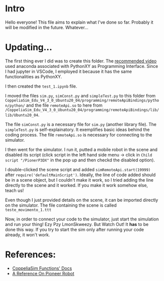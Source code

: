 # Intro
Hello everyone! This file aims to explain what I've done so far. Probably it will be modified in the future. Whatever...

# Updating...
The first thing ever I did was to create this folder. The [recommended video](https://youtu.be/SQont-mTnfM) used anaconda associated with PythonXY as Programming Interface. Since I had jupyter in VSCode, I employed it because it has the same functionalities as PythonXY.

I then created the `test_1.ipynb` file. 

I moved the files `sim.py`, `simConst.py` and `simpleTest.py` to this folder from `CoppeliaSim_Edu_V4_3_0_Ubuntu20_04/programming/remoteApiBindings/python/python/` and the file `remoteApi.so` to here from `/CoppeliaSim_Edu_V4_3_0_Ubuntu20_04/programming/remoteApiBindings/lib/lib/Ubuntu20_04`. 

The file `simConst.py` is a necessary file for `sim.py` (another library file). The `simpleTest.py` is self-explainatory. It exemplifies basic ideas behind the coding process. The file `remoteApi.so` is necessary for connecting to the simulator.

I then went for the simulator. I run it, putted a mobile robot in the scene and disabled its script (click script in the left hand side menu -> click in `Child script "/PionerP3DX"` in the pop up and then checkd the disabled option).

I double-clicked the scene script and added `simRemoteApi.start(19999)` after `require('defaultMainScript')`. Ideally, the line of code added should be in a scene object, but I couldn't make it work, so I tried adding the line directly to the scene and it worked. If you make it work somehow else, teach us!

Even though I just provided details on the scene, it can be imported directly on the simulator. The file containing the scene is called `teste_movimento_1.ttt`

Now, in order to connect your code to the simulator, just start the simulation and run your thing! Ezy Pzy LmonSkweezy. But Watch Out! It **has** to be done this way. If you try to start the sim only after running your code already, it won't work. 

# References:
- [CoppeliaSim Functions' Docs](https://www.coppeliarobotics.com/helpFiles/en/remoteApiFunctionsPython.htm)
- [A Reference On Pioneer Robot](https://cyberbotics.com/doc/guide/pioneer-3dx)
